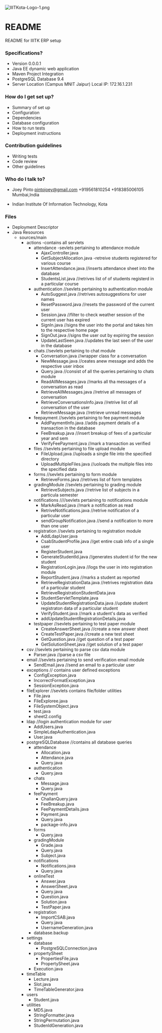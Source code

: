 ![IIITKota-Logo-1.png](https://bitbucket.org/repo/g66ArA/images/855199480-IIITKota-Logo-1.png)

# README #

README for IIITK ERP setup

### Specifications? ###

* Version 0.0.0.1
* Java EE dynamic web application
* Maven Project Integration
* PostgreSQL Database 9.4
* Server Location (Campus MNIT Jaipur) Local IP: 172.16.1.231

### How do I get set up? ###

* Summary of set up
* Configuration
* Dependencies
* Database configuration
* How to run tests
* Deployment instructions

### Contribution guidelines ###

* Writing tests
* Code review
* Other guidelines

### Who do I talk to? ###

* Joey Pinto
  pintojoey@gmail.com
  +919561810254
  +918385006105
  Mumbai,India

* Indian Institute Of Information Technology, Kota
### Files ###
  * Deployment Descriptor
  * Java Resources
	  *  sources/main
		  * actions -contains all servlets
			  * attendance -sevlets pertaining to attendance module
				  * AjaxController.java
				  * GetSubjectAllocation.java -retreive students  registered for various course
				  * InsertAttendance.java //inserts attendance sheet into the database
				  * StudentsList.java //retrives list of of students registerd in a particular course
			  * authentication    //sevlets pertaining to authentication module
				  *  AutoSuggest.java //retrives autosuggestions for user names
				  * ResetPassword.java //resets the password of the current user
				  * Session.java //filter to check weather session of the current user has expired
				  * SignIn.java //signs the user into the portal and takes him to the respective home page
				  * SignOut.java //signs the user out by expiring the session
				  * UpdateLastSeen.java //updates the last seen of the user in the database
			  * chats //sevlets pertaining to chat module
				  * Conversation.java //wrapper class for a conversation
				  * NewMessage.java //ceates anew message and adds the respective user inbox
				  * Query.java //consist of all the queries pertaining to chats module
				  * ReadAllMessages.java //marks all tha messages of a conversation as read
				  * RetrieveAllMessages.java //retrive all messages of conversation
				  * RetrieveConversationsInfo.java //retrive list of all conversation of the user
				  * RetrieveMessage.java //retrieve unread messages
			  * feepayment //sevlets pertaining to fee payment module
				  * AddPaymentInfo.java //adds payment details of a transaction in the database
				  * FeeBreakup.java //insert breakup of fees of a particular year and sem
				  * VerifyFeePayment.java //mark a transaction as verified
			  * files  //sevlets pertaining to file upload module
				  * FileUpload.java //uploads a single file into the specified directory
				  * UploadMultipleFiles.java //uoloads the multiple files into the specified data
			  * forms //sevlets pertaining to form module
				  * RetrieveForms.java //retrives list of form templates
			  * gradingModule //sevlets pertaining to grading module
				  * RetrieveSubjects.java //retrive list of subjects in a particula semester
			  * notifications ////sevlets pertaining to notifications module
				  *  MarkAsRead.java //mark a notification as read
				  * RetriveNotifications.java //retrive notification of a particular user
				  * sendGroupNotification.java //send a notification to more than one user
			  * registration //sevlets pertaining to registration module
				  * AddLdapUser.java 
				  * CsabStudentProfile.java //get entire csab info of a single user
				  * RegisterStudent.java
				  * GenerateStudentId.java //generates student id for the new student
				  * RegistrationLogin.java //logs the user in into registration module
				  * ReportStudent.java //marks a student as reported
				  * RetrieveRegistrationData.java //retrives registration data of a particular student
				  * RetrieveRegistrationStudentData.java
				  * StudentServletTemplate.java
				  * UpdateStudentRegistrationData.java //update student registraton data of a particular student
				  * VerifyStudent.java //mark a student's data as verified
				  *  addUpdateStudentRegistrationDetails.java
			  * testpaper //sevlets pertaining to test paper module
				  * CreateAnswerSheet.java //create a new answer sheet
				  * CreateTestPaper.java //create a new test sheet
				  * GetQuestion.java //get question of a test paper
				  * GetSolutionSheet.java //get solution of a test paper
		  * csv  //sevlets pertaining to parse csv data module
			  * Parser.java //parse a csv file
		  * email //sevlets pertaining to send verification email  module
			  * SendEmail.java //send an email to a particular user
		  * exceptions // contains user defined exceptions
			  * ConfigException.java 
			  * IncorrectFormatException.java
			  * SessionException.java
		  * fileExplorer  //sevlets contains file/folder utilities
			  * File.java
			  * FileExploree.java
			  * FileSystemObject.java
			  * test.java
			  * sheet2.config
		  * ldap //login authentication module for user
			  * AddUsers.java
			  * SimpleLdapAuthentication.java
			  * User.java
		  * postgreSQLDatabase //contains all database queries
			  * attendance 
				  * Allocation.java
				  * Attendance.java
				  * Query.java
			  * authentication
				  * Query.java
			  * chats
				  * Message.java
				  * Query.java
			  * feePayment
				  * ChallanQuery.java
				  * FeeBreakup.java
				  * FeePaymentDetails.java
				  * Payment.java
				  * Query.java
				  * package-info.java
			  * forms
				  * Query.java
			  * gradingModule
				  * Grade.java
				  * Query.java
				  * Subject.java
			  * notifications
				  * Notifications.java
				  * Query.java
			  * onlineTest
				  * Answer.java
				  * AnswerSheet.java
				  * Query.java
				  * Question.java
				  * Solution.java
				  * TestPaper.java
			  * registration
				  * ImportCSAB.java
				  * Query.java
				  * UsernameGeneration.java
			  * database.backup
		  * settings
			  * database
				  * PostgreSQLConnection.java
			  * propertySheet
				  * PropertiesFile.java
				  * PropertySheet.java
			  * Execution.java
		  * timeTable
			  * Lecture.java
			  * Slot.java
			  * TimeTableGenerator.java
		  * users
			  * Student.java
		  * utilities
			  * MD5.java
			  * StringFormatter.java
			  * StringPermutation.java
			  * StudenIdGeneration.java
		 